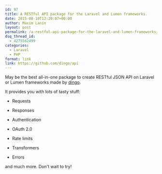 ```yaml
---
id: 97
title: A RESTful API package for the Laravel and Lumen frameworks.
date: 2015-08-10T12:20:07+00:00
author: Maxim Lanin
layout: post
permalink: /a-restful-api-package-for-the-laravel-and-lumen-frameworks/
dsq_thread_id:
  - 4275562499
categories:
  - Laravel
  - PHP
format: link
link: https://github.com/dingo/api
---
```

May be the best all-in-one package to create RESTful JSON API on Laravel or Lumen frameworks made by [dingo](https://github.com/dingo).

It provides you with lots of tasty stuff:

* Requests

* Responses

* Authentication

* OAuth 2.0

* Rate limits

* Transformers

* Errors

and much more. Don't wait to try!
